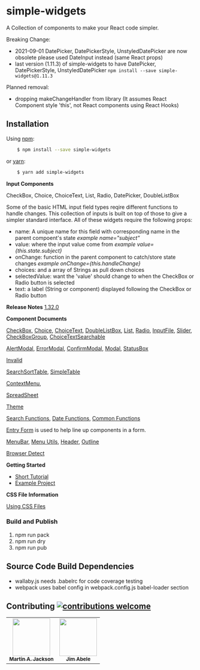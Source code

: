 # simple-widgets

A Collection of components to make your React code simpler.

Breaking Change:

- 2021-09-01   DatePicker, DatePickerStyle, UnstyledDatePicker are now obsolete  please used DateInput instead (same React props)
- last version (1.11.3) of simple-widgets to have DatePicker, DatePickerStyle, UnstyledDatePicker `npm install --save simple-widgets@1.11.3`

Planned removal:

- dropping makeChangeHandler from library (It assumes React Component style 'this', not React components using React Hooks)

## Installation

Using [npm](https://www.npmjs.com/):

```bash
    $ npm install --save simple-widgets
```

   or [yarn](https://yarnpkg.com/en/docs/migrating-from-npm):

```bash
    $ yarn add simple-widgets
```

__**Input Components**__

CheckBox, Choice, ChoiceText, List, Radio, DatePicker, DoubleListBox

Some of the basic HTML input field types reqire different functions to handle changes.
This collection of inputs is built on top of those to give a simpler standard interface.
All of these widgets require the following props:

- name: A unique name for this field with corresponding name in the parent compoent's state _example name="subject"_
- value: where the input value come from  _example value={this.state.subject}_
- onChange: function in the parent component to catch/store state changes _example onChange={this.handleChange}_
- choices: and a array of Strings as pull down choices
- selectedValue: want the 'value' should change to when the CheckBox or Radio button is selected
- text: a label (String or component) displayed following the CheckBox or Radio button

__**Release Notes**__
[1.32.0](docs/releases/release_1.32.0.md)

__**Component Documents**__

[CheckBox](docs/CheckBox-Example.md), [Choice](docs/Choice-Example.md), [ChoiceText](docs/ChoiceText.md), [DoubleListBox](docs/DoubleListBox.md),  [List](docs/List.md), [Radio](docs/Radio-Example.md), [InputFile](docs/InputFile.md), [Slider](docs/Slider.md), [CheckBoxGroup](docs/CheckBoxGroup.md), [ChoiceTextSearchable](docs/ChoiceTextSearchable.md)

[AlertModal](docs/AlertModal.md), [ErrorModal](docs/ErrorModal.md), [ConfirmModal](docs/ConfirmModal.md), [Modal](docs/Modal.md), [StatusBox](docs/StatusBox.md)

[Invalid](docs/Invalid.md)

[SearchSortTable](docs/SearchSortTable.md), [SimpleTable](docs/SimpleTable.md)

[ContextMenu](docs/ContextMenu.md),

[SpreadSheet](docs/SpreadSheet.md)

[Theme](docs/Theme.md)

[Search Functions](docs/SearchFunct.md), [Date Functions](docs/DateFunct.md), [Common Functions](docs/Common.md)

[Entry Form](docs/EntryForm.md) is used to help line up components in a form.

[MenuBar](docs/MenuBar.md), [Menu Utils](docs/MenuUtils.md), [Header](docs/Header.md), [Outline](docs/Outline.md)

[Browser Detect](docs/BrowserDetect.md)

__**Getting Started**__

- [Short Tutorial](GettingStarted.md)
- [Example Project](https://github.com/martinjackson/simple-widgets-sample)

__**CSS File Information**__

[Using CSS Files](docs/UsingCSS.md)

### Build and Publish

1. npm run pack
2. npm run dry
3. npm run pub

## Source Code Build Dependencies

- wallaby.js needs .babelrc for code coverage testing
- webpack uses babel config in webpack.config.js babel-loader section

## Contributing [![contributions welcome](https://img.shields.io/badge/contributions-welcome-brightgreen.svg?style=flat)](https://github.com/martinjackson/simple-widgets/issues)

<table>
<tbody>
<tr>
<td align="center">
<a href="https://streamof.info"><img src="https://avatars0.githubusercontent.com/u/7481?s=460&v=4" width="100px;"/><br /><sub><b>Martin A. Jackson</b></sub></a>
</td>
<td align="center">
<a href="https://github.com/jimabele"><img src="https://avatars1.githubusercontent.com/u/73892263?s=460&amp;u=fb1dc1c6a877bbe87db054f5570c12a6c77d627f&amp;v=4" width="100px;"/><br /><sub><b>Jim Abele</b></sub></a>
</td>
</tbody>
</table>
